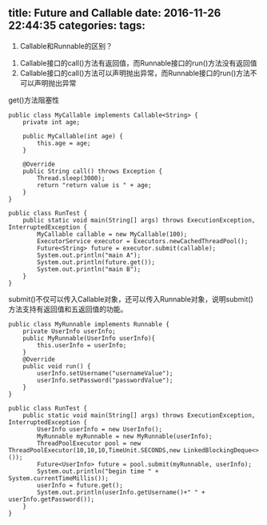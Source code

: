 title: Future and Callable
date: 2016-11-26 22:44:35
categories:
tags:
---
1. Callable和Runnable的区别？
1) Callable接口的call()方法有返回值，而Runnable接口的run()方法没有返回值
2) Callable接口的call()方法可以声明抛出异常，而Runnable接口的run()方法不可以声明抛出异常

get()方法阻塞性
```
public class MyCallable implements Callable<String> {
    private int age;

    public MyCallable(int age) {
        this.age = age;
    }

    @Override
    public String call() throws Exception {
        Thread.sleep(3000);
        return "return value is " + age;
    }
}

public class RunTest {
    public static void main(String[] args) throws ExecutionException, InterruptedException {
        MyCallable callable = new MyCallable(100);
        ExecutorService executor = Executors.newCachedThreadPool();
        Future<String> future = executor.submit(callable);
        System.out.println("main A");
        System.out.println(future.get());
        System.out.println("main B");
    }
}
```
submit()不仅可以传入Callable对象，还可以传入Runnable对象，说明submit()方法支持有返回值和五返回值的功能。
```
public class MyRunnable implements Runnable {
    private UserInfo userInfo;
    public MyRunnable(UserInfo userInfo){
        this.userInfo = userInfo;
    }
    @Override
    public void run() {
        userInfo.setUsername("usernameValue");
        userInfo.setPassword("passwordValue");
    }
}

public class RunTest {
    public static void main(String[] args) throws ExecutionException, InterruptedException {
        UserInfo userInfo = new UserInfo();
        MyRunnable myRunnable = new MyRunnable(userInfo);
        ThreadPoolExecutor pool = new ThreadPoolExecutor(10,10,10,TimeUnit.SECONDS,new LinkedBlockingDeque<>());
        Future<UserInfo> future = pool.submit(myRunnable, userInfo);
        System.out.println("begin time " + System.currentTimeMillis());
        userInfo = future.get();
        System.out.println(userInfo.getUsername()+" " + userInfo.getPassword());
    }
}

```

